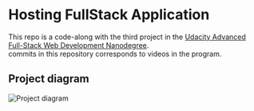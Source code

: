 # Hosting FullStack Application

This repo is a code-along with the third project in the [Udacity Advanced Full-Stack Web Development Nanodegree](https://www.udacity.com/course/full-stack-web-developer-nanodegree--nd0044?utm_campaign=12908932988_c_individuals_30off&utm_campaign=12908932988_c_individuals&utm_keyword=udacity%20web%20developer_e&utm_keyword=udacity%20web%20developer_e&utm_medium=ads_r&utm_medium=ads_r&utm_source=gsem_brand&utm_source=gsem_brand&utm_term=124509199111&utm_term=124509199111). \
commits in this repository corresponds to videos in the program.

## Project diagram

![Project diagram](https://pomf2.lain.la/f/fwemnjjf.jpg)
